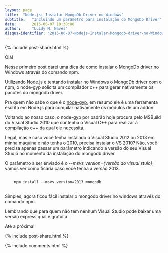 ```yaml
---
layout: page
title:  "Node.js: Instalar MongoDb Driver no Windows"
subtitle:   "Incluindo um parâmetro para instalação do MongoDb Driver"
date:       2015-06-07 10:30:00
author:     "Luidy M. Naves"
disqus-identifier: "2015-06-07-Nodejs-Instalar-Mongodb-driver-no-Windows"
---
```



{% include post-share.html %}

<article>
<p>Olá!</p>


<p>Nesse primeiro post darei uma dica de como instalar o MongoDb driver no Windows através do comando npm.</p>


<p>Utilizando Node.js e tentando instalar no Windows o MongoDb driver com o npm, o node-gyp solicita um compilador c++ para gerar nativamente os pacotes do mongodb driver.</p>


<p>Pra quem não sabe o que é o <a href="https://github.com/TooTallNate/node-gyp" target="_blank">node-gyp</a>, em resumo ele é uma ferramenta escrita em Node.js para compilar nativamente os módulos de um addon.</p>


<p>Voltando ao nosso caso, o node-gyp por padrão hoje procura pelo MSBuild do Visual Studio 2010 que contenha o Visual C++ para realizar a compilação c++ da qual ele necessita.</p>


<p>Legal, mas e caso você tenha instalado o Visual Studio 2012 ou 2013 em minha máquina e não tenha o 2010, precisa instalar o VS 2010? Não, você precisa apenas passar um parâmetro indicando a versão do seu Visual Studio no momento da instalação do mongodb driver.</p>


<p>O parâmetro a ser enviado é o <em>--msvs_version={versão do visual stuio}</em>, vamos ver como ficaria caso você tenha a versão 2013.</p>

<pre>
<code>
	npm install --msvs_version=2013 mongodb
</code>
</pre>


<p>Simples, agora ficou fácil instalar o mongodb driver no windows através do comando npm.</p>


<p>Lembrando que para quem não tem nenhum Visual Studio pode baixar uma versão express qual é gratuita.</p>


<p>Até a próxima!</p>
</article>

{% include post-share.html %}


<div class="blog-comments">
<script type="text/javascript">
var disqus_identifier = "2015-06-07-Nodejs-Instalar-Mongodb-driver-no-Windows";
var disqus_title = 'Node.js: Instalar MongoDb Driver no Windows';
</script>

{% include comments.html %}
</div>